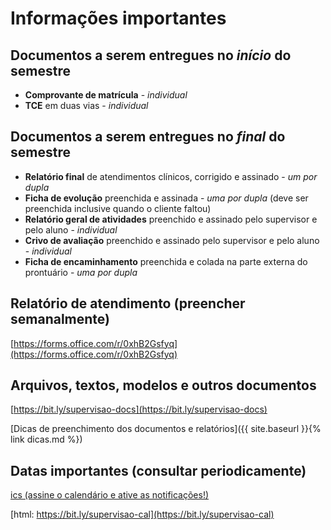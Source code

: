 
# Informações importantes

## Documentos a serem entregues no *início* do semestre
  - **Comprovante de matrícula** - *individual*
  - **TCE** em duas vias - *individual*

## Documentos a serem entregues no *final* do semestre
  - **Relatório final** de atendimentos clínicos, corrigido e assinado - *um por dupla*
  - **Ficha de evolução** preenchida e assinada - *uma por dupla*
    (deve ser preenchida inclusive quando o cliente faltou)
  - **Relatório geral de atividades** preenchido e assinado pelo supervisor e pelo aluno - *individual*
  - **Crivo de avaliação** preenchido e assinado pelo supervisor e pelo aluno - *individual* 
  - **Ficha de encaminhamento** preenchida e colada na parte externa do prontuário - *uma por dupla*

## Relatório de atendimento (preencher semanalmente)

[https://forms.office.com/r/0xhB2Gsfyq](https://forms.office.com/r/0xhB2Gsfyq)

## Arquivos, textos, modelos e outros documentos

[https://bit.ly/supervisao-docs](https://bit.ly/supervisao-docs)

[Dicas de preenchimento dos documentos e relatórios]({{ site.baseurl }}{% link dicas.md %})

## Datas importantes (consultar periodicamente)

[ics (assine o calendário e ative as notificações!)](https://outlook.office365.com/owa/calendar/1afa582876764be59815a8ca5aeb582f@FMU.BR/5e9ff06b9c2a44f084e01080fec5009e15882344615390827203/calendar.ics)

[html: https://bit.ly/supervisao-cal](https://bit.ly/supervisao-cal)


